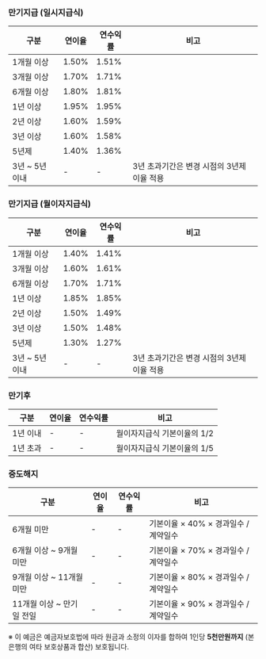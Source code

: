 ### 만기지급 (일시지급식)  
| 구분 | 연이율 | 연수익률 | 비고 |
|------|--------|----------|------|
| 1개월 이상 | 1.50% | 1.51% |  |
| 3개월 이상 | 1.70% | 1.71% |  |
| 6개월 이상 | 1.80% | 1.81% |  |
| 1년 이상 | 1.95% | 1.95% |  |
| 2년 이상 | 1.60% | 1.59% |  |
| 3년 이상 | 1.60% | 1.58% |  |
| 5년제 | 1.40% | 1.36% |  |
| 3년 ~ 5년 이내 | - | - | 3년 초과기간은 변경 시점의 3년제 이율 적용 |

### 만기지급 (월이자지급식)  
| 구분 | 연이율 | 연수익률 | 비고 |
|------|--------|----------|------|
| 1개월 이상 | 1.40% | 1.41% |  |
| 3개월 이상 | 1.60% | 1.61% |  |
| 6개월 이상 | 1.70% | 1.71% |  |
| 1년 이상 | 1.85% | 1.85% |  |
| 2년 이상 | 1.50% | 1.49% |  |
| 3년 이상 | 1.50% | 1.48% |  |
| 5년제 | 1.30% | 1.27% |  |
| 3년 ~ 5년 이내 | - | - | 3년 초과기간은 변경 시점의 3년제 이율 적용 |

### 만기후  
| 구분 | 연이율 | 연수익률 | 비고 |
|------|--------|----------|------|
| 1년 이내 | - | - | 월이자지급식 기본이율의 1/2 |
| 1년 초과 | - | - | 월이자지급식 기본이율의 1/5 |

### 중도해지  
| 구분 | 연이율 | 연수익률 | 비고 |
|------|--------|----------|------|
| 6개월 미만 | - | - | 기본이율 × 40% × 경과일수 / 계약일수 |
| 6개월 이상 ~ 9개월 미만 | - | - | 기본이율 × 70% × 경과일수 / 계약일수 |
| 9개월 이상 ~ 11개월 미만 | - | - | 기본이율 × 80% × 경과일수 / 계약일수 |
| 11개월 이상 ~ 만기일 전일 | - | - | 기본이율 × 90% × 경과일수 / 계약일수 |

※ 이 예금은 예금자보호법에 따라 원금과 소정의 이자를 합하여 1인당 **5천만원까지** (본 은행의 여타 보호상품과 합산) 보호됩니다.